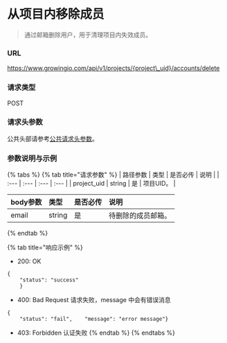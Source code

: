 # 从项目内移除成员

> 通过邮箱删除用户，用于清理项目内失效成员。

### URL

https://www.growingio.com/api/v1/projects/{project\_uid}/accounts/delete

### 请求类型

POST

### 请求头参数

公共头部请参考[公共请求头参数](../authenticate.md)。

### 参数说明与示例

{% tabs %}
{% tab title="请求参数" %}
| 路径参数 | 类型 | 是否必传 | 说明 |
| :--- | :--- | :--- | :--- |
| project\_uid | string | 是 | 项目UID。 |

| body参数 | 类型 | 是否必传 | 说明 |
| :--- | :--- | :--- | :--- |
| email | string | 是 | 待删除的成员邮箱。 |
{% endtab %}

{% tab title="响应示例" %}
* 200: OK

```text
{
    "status": "success"
    }
```

* 400: Bad Request 请求失败，message 中会有错误消息

```text
{
    "status": "fail",    "message": "error message"}
```

* 403: Forbidden 认证失败
{% endtab %}
{% endtabs %}

